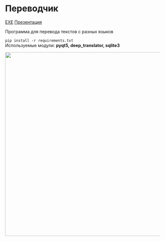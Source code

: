 # Переводчик

<a href="https://mc.nedosite.me/main.exe">EXE</a>
<a href="https://docs.google.com/presentation/d/1KLEaBRaIOPc-bK73jdQeZIPGklDE2oxn1l3hZ8TbmwY/edit?usp=sharing">Презентация</a>

Программа для перевода текстов с разных языков

<code>pip install -r requirements.txt</code><br>
Используемые модули: <b>pyqt5, deep_translator, sqlite3</b>


<img src="https://i.imgur.com/oGEGTv0.gif" width="600">
